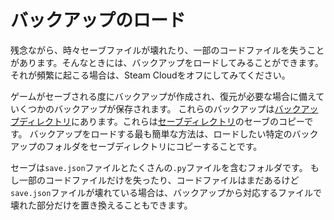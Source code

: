 # バックアップのロード

残念ながら、時々セーブファイルが壊れたり、一部のコードファイルを失うことがあります。そんなときには、バックアップをロードしてみることができます。それが頻繁に起こる場合は、Steam Cloudをオフにしてみてください。

ゲームがセーブされる度にバックアップが作成され、復元が必要な場合に備えていくつかのバックアップが保存されます。
これらのバックアップは[バックアップディレクトリ](persistent_data_path/Backup)にあります。これらは[セーブディレクトリ](persistent_data_path/Saves)のセーブのコピーです。
バックアップをロードする最も簡単な方法は、ロードしたい特定のバックアップのフォルダをセーブディレクトリにコピーすることです。

セーブは`save.json`ファイルとたくさんの`.py`ファイルを含むフォルダです。
もし一部のコードファイルだけを失ったり、コードファイルはまだあるけど`save.json`ファイルが壊れている場合は、バックアップから対応するファイルで壊れた部分だけを置き換えることもできます。